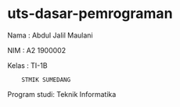 # uts-dasar-pemrograman
Nama  : Abdul Jalil Maulani

NIM   : A2 1900002

Kelas : TI-1B

        STMIK SUMEDANG

Program studi: Teknik Informatika
